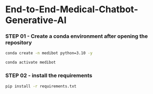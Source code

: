 # End-to-End-Medical-Chatbot-Generative-AI

### STEP 01 - Create a conda environment after opening the repository

```bash
conda create -n medibot python=3.10 -y
```

```bash
conda activate medibot
```

### STEP 02 - install the requirements

```bash
pip install -r requirements.txt
```
